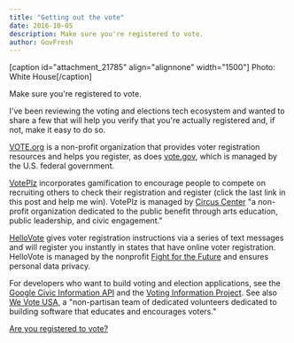 ```yaml
---
title: "Getting out the vote"
date: 2016-10-05
description: Make sure you're registered to vote.
author: GovFresh
---
```


[caption id="attachment_21785" align="alignnone" width="1500"] Photo: White House[/caption]

Make sure you're registered to vote.

I've been reviewing the voting and elections tech ecosystem and wanted to share a few that will help you verify that you're actually registered and, if not, make it easy to do so.

<a href="http://Vote.org">VOTE.org</a> is a non-profit organization that provides voter registration resources and helps you register, as does <a href="https://vote.gov/">vote.gov</a>, which is managed by the U.S. federal government.

<a href="https://www.voteplz.org/">VotePlz</a> incorporates gamification to encourage people to compete on recruiting others to check their registration and register (click the last link in this post and help me win). VotePlz is managed by <a href="http://circuscenter.org/">Circus Center</a> "a non-profit organization dedicated to the public benefit through arts education, public leadership, and civic engagement."

<a href="https://www.hello.vote/">HelloVote</a> gives voter registration instructions via a series of text messages and will register you instantly in states that have online voter registration. HelloVote is managed by the nonprofit <a href="https://www.fightforthefuture.org/">Fight for the Future</a> and ensures personal data privacy.

For developers who want to build voting and election applications, see the <a href="https://developers.google.com/civic-information/">Google Civic Information API</a> and the <a href="http://votinginfoproject.org/">Voting Information Project</a>. See also <a href="http://www.wevoteusa.org/">We Vote USA</a>, a "non-partisan team of dedicated volunteers dedicated to building software that educates and encourages voters."

<a href="https://plz.vote/r/yi9swq">Are you registered to vote?</a>

